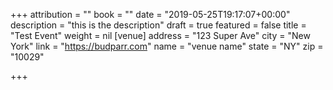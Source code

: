 +++
attribution = ""
book = ""
date = "2019-05-25T19:17:07+00:00"
description = "this is the description"
draft = true
featured = false
title = "Test Event"
weight = nil
[venue]
address = "123 Super Ave"
city = "New York"
link = "https://budparr.com"
name = "venue name"
state = "NY"
zip = "10029"

+++
